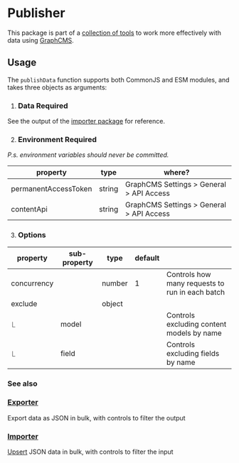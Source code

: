 # Publisher

This package is part of a [collection of tools](../../README.md) to work more effectively with data using [GraphCMS](https://graphcms.com/).

## Usage

The `publishData` function supports both CommonJS and ESM modules, and takes three objects as arguments:

1. ### Data **Required**

See the output of the [importer package]([../packages/importer/readme.md]) for reference.

2. ### Environment **Required**

_P.s. environment variables should never be committed._

| property             | type   | where?                                   |
| -------------------- | ------ | ---------------------------------------- |
| permanentAccessToken | string | GraphCMS Settings > General > API Access |
| contentApi           | string | GraphCMS Settings > General > API Access |

3. ### Options

| property    | sub-property | type   | default |                                                 |
| ----------- | ------------ | ------ | ------- | ----------------------------------------------- |
| concurrency |              | number | 1       | Controls how many requests to run in each batch |
| exclude     |              | object |         |                                                 |
| ⎿           | model        |        |         | Controls excluding content models by name       |
| ⎿           | field        |        |         | Controls excluding fields by name               |

### See also

### [Exporter]([../packages/exporter/readme.md])

Export data as JSON in bulk, with controls to filter the output

### [Importer]([../packages/importer/readme.md])

[Upsert](<https://en.wiktionary.org/wiki/upsert#:~:text=upsert%20(plural%20upserts),updates%20them%20if%20they%20do.>) JSON data in bulk, with controls to filter the input
